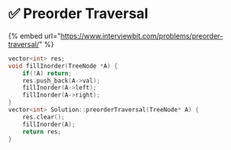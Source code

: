# ✅ Preorder Traversal

{% embed url="https://www.interviewbit.com/problems/preorder-traversal/" %}

```cpp
vector<int> res;
void fillInorder(TreeNode *A) {
    if(!A) return;
    res.push_back(A->val);
    fillInorder(A->left);
    fillInorder(A->right);
}
vector<int> Solution::preorderTraversal(TreeNode* A) {
    res.clear();
    fillInorder(A);
    return res;
}
```
